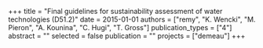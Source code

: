 +++
title = "Final guidelines for sustainability assessment of water technologies (D51.2)"
date = 2015-01-01
authors = ["remy", "K. Wencki", "M. Pieron", "A. Kounina", "C. Hugi", "T. Gross"]
publication_types = ["4"]
abstract = ""
selected = false
publication = ""
projects = ["demeau"]
+++

